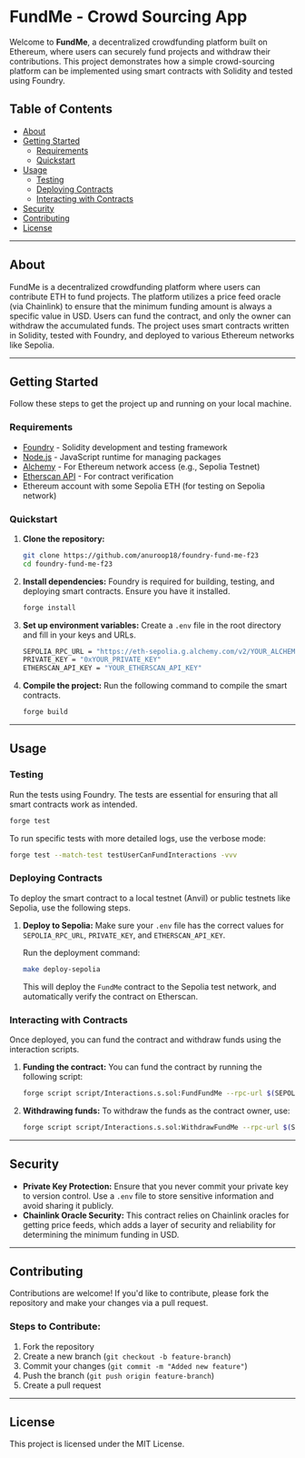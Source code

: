 # FundMe - Crowd Sourcing App

Welcome to **FundMe**, a decentralized crowdfunding platform built on Ethereum, where users can securely fund projects and withdraw their contributions. This project demonstrates how a simple crowd-sourcing platform can be implemented using smart contracts with Solidity and tested using Foundry.

## Table of Contents
- [About](#about)
- [Getting Started](#getting-started)
  - [Requirements](#requirements)
  - [Quickstart](#quickstart)
- [Usage](#usage)
  - [Testing](#testing)
  - [Deploying Contracts](#deploying-contracts)
  - [Interacting with Contracts](#interacting-with-contracts)
- [Security](#security)
- [Contributing](#contributing)
- [License](#license)

---

## About

FundMe is a decentralized crowdfunding platform where users can contribute ETH to fund projects. The platform utilizes a price feed oracle (via Chainlink) to ensure that the minimum funding amount is always a specific value in USD. Users can fund the contract, and only the owner can withdraw the accumulated funds. The project uses smart contracts written in Solidity, tested with Foundry, and deployed to various Ethereum networks like Sepolia.

---

## Getting Started

Follow these steps to get the project up and running on your local machine.

### Requirements

- [Foundry](https://book.getfoundry.sh/) - Solidity development and testing framework
- [Node.js](https://nodejs.org/) - JavaScript runtime for managing packages
- [Alchemy](https://www.alchemy.com/) - For Ethereum network access (e.g., Sepolia Testnet)
- [Etherscan API](https://etherscan.io/) - For contract verification
- Ethereum account with some Sepolia ETH (for testing on Sepolia network)

### Quickstart

1. **Clone the repository:**
   ```bash
   git clone https://github.com/anuroop18/foundry-fund-me-f23
   cd foundry-fund-me-f23
   ```

2. **Install dependencies:**
   Foundry is required for building, testing, and deploying smart contracts. Ensure you have it installed.

   ```bash
   forge install
   ```

3. **Set up environment variables:**
   Create a `.env` file in the root directory and fill in your keys and URLs.
   ```bash
   SEPOLIA_RPC_URL = "https://eth-sepolia.g.alchemy.com/v2/YOUR_ALCHEMY_KEY"
   PRIVATE_KEY = "0xYOUR_PRIVATE_KEY"
   ETHERSCAN_API_KEY = "YOUR_ETHERSCAN_API_KEY"
   ```

4. **Compile the project:**
   Run the following command to compile the smart contracts.
   ```bash
   forge build
   ```

---

## Usage

### Testing

Run the tests using Foundry. The tests are essential for ensuring that all smart contracts work as intended.

```bash
forge test
```

To run specific tests with more detailed logs, use the verbose mode:
```bash
forge test --match-test testUserCanFundInteractions -vvv
```

### Deploying Contracts

To deploy the smart contract to a local testnet (Anvil) or public testnets like Sepolia, use the following steps.

1. **Deploy to Sepolia:**
   Make sure your `.env` file has the correct values for `SEPOLIA_RPC_URL`, `PRIVATE_KEY`, and `ETHERSCAN_API_KEY`.

   Run the deployment command:
   ```bash
   make deploy-sepolia
   ```

   This will deploy the `FundMe` contract to the Sepolia test network, and automatically verify the contract on Etherscan.

### Interacting with Contracts

Once deployed, you can fund the contract and withdraw funds using the interaction scripts.

1. **Funding the contract:**
   You can fund the contract by running the following script:

   ```bash
   forge script script/Interactions.s.sol:FundFundMe --rpc-url $(SEPOLIA_RPC_URL) --private-key $(PRIVATE_KEY) --broadcast
   ```

2. **Withdrawing funds:**
   To withdraw the funds as the contract owner, use:

   ```bash
   forge script script/Interactions.s.sol:WithdrawFundMe --rpc-url $(SEPOLIA_RPC_URL) --private-key $(PRIVATE_KEY) --broadcast
   ```

---

## Security

- **Private Key Protection:** Ensure that you never commit your private key to version control. Use a `.env` file to store sensitive information and avoid sharing it publicly.
- **Chainlink Oracle Security:** This contract relies on Chainlink oracles for getting price feeds, which adds a layer of security and reliability for determining the minimum funding in USD.

---

## Contributing

Contributions are welcome! If you'd like to contribute, please fork the repository and make your changes via a pull request.

### Steps to Contribute:

1. Fork the repository
2. Create a new branch (`git checkout -b feature-branch`)
3. Commit your changes (`git commit -m "Added new feature"`)
4. Push the branch (`git push origin feature-branch`)
5. Create a pull request

---

## License

This project is licensed under the MIT License.

